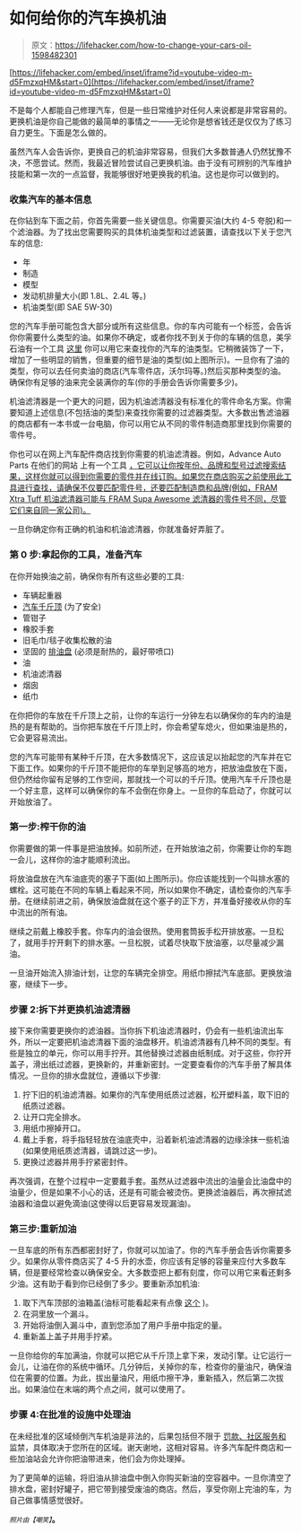 # 如何给你的汽车换机油

> 原文：<https://lifehacker.com/how-to-change-your-cars-oil-1598482301>

 [https://lifehacker.com/embed/inset/iframe?id=youtube-video-m-d5FmzxqHM&start=0](https://lifehacker.com/embed/inset/iframe?id=youtube-video-m-d5FmzxqHM&start=0) 

不是每个人都能自己修理汽车，但是一些日常维护对任何人来说都是非常容易的。更换机油是你自己能做的最简单的事情之一——无论你是想省钱还是仅仅为了练习自力更生。下面是怎么做的。



虽然汽车人会告诉你，更换自己的机油非常容易，但我们大多数普通人仍然犹豫不决，不愿尝试。然而，我最近冒险尝试自己更换机油。由于没有可辨别的汽车维护技能和第一次的一点监督，我能够很好地更换我的机油。这也是你可以做到的。

### 收集汽车的基本信息

在你钻到车下面之前，你首先需要一些关键信息。你需要买油(大约 4-5 夸脱)和一个滤油器。为了找出您需要购买的具体机油类型和过滤装置，请查找以下关于您汽车的信息:

*   年
*   制造
*   模型
*   发动机排量大小(即 1.8L、2.4L 等。)
*   机油类型(即 SAE 5W-30)

您的汽车手册可能包含大部分或所有这些信息。你的车内可能有一个标签，会告诉你你需要什么类型的油。如果你不确定，或者你找不到关于你的车辆的信息，美孚石油有一个工具 [这里](http://www.mobiloil.com/USA-English/MotorOil/Car_Care/Vehicle_Chooser/VehicleChooser.aspx?option=2) 你可以用它来查找你的汽车的油类型。它稍微装饰了一下，增加了一些明显的销售，但重要的细节是油的类型(如上图所示)。一旦你有了油的类型，你可以去任何卖油的商店(汽车零件店，沃尔玛等。)然后买那种类型的油。确保你有足够的油来完全装满你的车(你的手册会告诉你需要多少)。

机油滤清器是一个更大的问题，因为机油滤清器没有标准化的零件命名方案。你需要知道上述信息(不包括油的类型)来查找你需要的过滤器类型。大多数出售滤油器的商店都有一本书或一台电脑，你可以用它从不同的零件制造商那里找到你需要的零件号。

你也可以在网上汽车配件商店找到你需要的机油滤清器。例如，Advance Auto Parts 在他们的网站 上有一个工具 [，它可以让你按年份、品牌和型号过滤搜索结果，这样你就可以得到你需要的零件并在线订购。如果您在商店购买之前使用此工具进行查找，请确保不仅要匹配零件号，还要匹配制造商和品牌(例如，FRAM Xtra Tuff 机油滤清器可能与 FRAM Supa Awesome 滤清器的零件号不同，尽管它们来自同一家公司)。](http://shop.advanceautoparts.com/c2/oil-filters/14962)

一旦你确定你有正确的机油和机油滤清器，你就准备好弄脏了。

### 第 0 步:拿起你的工具，准备汽车

在你开始换油之前，确保你有所有这些必要的工具:

*   车辆起重器
*   [汽车千斤顶](http://www.wikihow.com/Use-Jack-Stands) (为了安全)
*   管钳子
*   橡胶手套
*   旧毛巾/毯子收集松散的油
*   坚固的 [排油盘](http://www.autozone.com/autozone/accessories/FloTool-5-gal-oil-drain/_/N-25yj?itemIdentifier=134895&_requestid=1111319) (必须是耐热的，最好带喷口)
*   油
*   机油滤清器
*   烟囱
*   纸巾

在你把你的车放在千斤顶上之前，让你的车运行一分钟左右以确保你的车内的油是热的是有帮助的。当你把车放在千斤顶上时，你会希望车熄火，但如果油是热的，它会更容易流出。

您的汽车可能带有某种千斤顶，在大多数情况下，这应该足以抬起您的汽车并在它下面工作。如果你的千斤顶不能把你的车举到足够高的地方，把放油盘放在下面，但仍然给你留有足够的工作空间，那就找一个可以的千斤顶。使用汽车千斤顶也是一个好主意，这样可以确保你的车不会倒在你身上。一旦你的车启动了，你就可以开始放油了。

### 第一步:榨干你的油

你需要做的第一件事是把油放掉。如前所述，在开始放油之前，你需要让你的车跑一会儿，这样你的油才能顺利流出。

将放油盘放在汽车油底壳的塞子下面(如上图所示)。你应该能找到一个叫排水塞的螺栓。这可能在不同的车辆上看起来不同，所以如果你不确定，请检查你的汽车手册。在继续前进之前，确保放油盘就在这个塞子的正下方，并准备好接收从你的车中流出的所有油。

继续之前戴上橡胶手套。你车内的油会很热。使用套筒扳手松开排放塞。一旦松了，就用手拧开剩下的排水塞。一旦松脱，试着尽快取下放油塞，以尽量减少漏油。

一旦油开始流入排油计划，让您的车辆完全排空。用纸巾擦拭汽车底部。更换放油塞，继续下一步。

### 步骤 2:拆下并更换机油滤清器

接下来你需要更换你的滤油器。当你拆下机油滤清器时，仍会有一些机油流出车外，所以一定要把机油滤清器下面的油盘移开。机油滤清器有几种不同的类型。有些是独立的单元，你可以用手拧开。其他替换过滤器由纸制成。对于这些，你拧开盖子，滑出纸过滤器，更换新的，并重新密封。一定要查看你的汽车手册了解具体情况。一旦你的排水盘就位，遵循以下步骤:

1.  拧下旧的机油滤清器。如果你的汽车使用纸质过滤器，松开塑料盖，取下旧的纸质过滤器。
2.  让开口完全排水。
3.  用纸巾擦掉开口。
4.  戴上手套，将手指轻轻放在油底壳中，沿着新机油滤清器的边缘涂抹一些机油(如果使用纸质滤清器，请跳过这一步)。
5.  更换过滤器并用手拧紧密封件。

再次强调，在整个过程中一定要戴手套。虽然从过滤器中流出的油量会比油盘中的油量少，但是如果不小心的话，还是有可能会被烫伤。更换滤油器后，再次擦拭滤油器和油盘以避免滴油(这使得以后更容易发现漏油)。

### 第三步:重新加油

一旦车底的所有东西都密封好了，你就可以加油了。你的汽车手册会告诉你需要多少。如果你从零件商店买了 4-5 升的水壶，你应该有足够的容量来应付大多数车辆，但是要经常检查以确保安全。大多数壶把上都有刻度，你可以用它来看还剩多少油。这有助于看到你已经倒了多少。要重新添加机油:

1.  取下汽车顶部的油箱盖(油标可能看起来有点像 [这个](http://i.imgur.com/RshjfLy.gif) )。
2.  在洞里放一个漏斗。
3.  开始将油倒入漏斗中，直到您添加了用户手册中指定的量。
4.  重新盖上盖子并用手拧紧。

一旦你给你的车加满油，你就可以把它从千斤顶上拿下来，发动引擎。让它运行一会儿，让油在你的系统中循环。几分钟后，关掉你的车，检查你的量油尺，确保油位在需要的位置。为此，拔出量油尺，用纸巾擦干净，重新插入，然后第二次拔出。如果油位在末端的两个点之间，就可以使用了。

### 步骤 4:在批准的设施中处理油

在未经批准的区域倾倒汽车机油是非法的，后果包括但不限于 [罚款、社区服务和](http://www.ehow.com/list_6863823_consequences-illegally-dumping-car-oil.html) 监禁，具体取决于您所在的区域。谢天谢地，这相对容易。许多汽车配件商店和一些加油站会允许你把油带进来，他们会为你处理掉。

为了更简单的运输，将旧油从排油盘中倒入你购买新油的空容器中。一旦你清空了排水盘，密封好罐子，把它带到接受废油的商店。然后，享受你刚上完油的车，为自己做事情感觉很好。

<small>*照片由*</small><small>*【嘲笑】*</small>**。**
